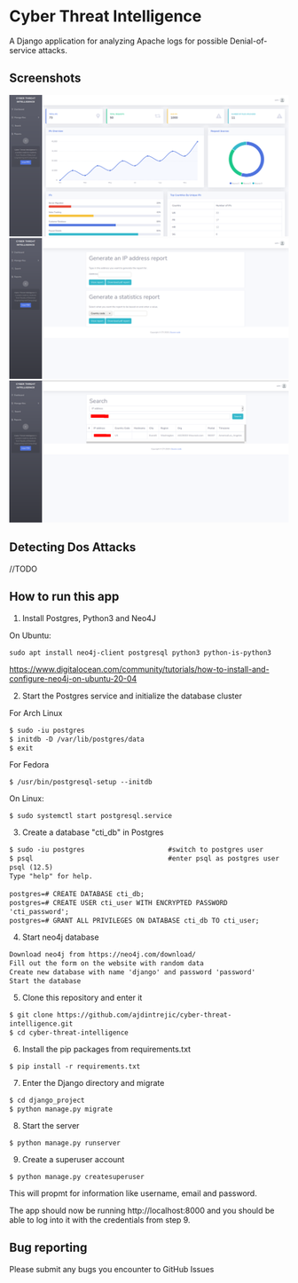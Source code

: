 # Cyber Threat Intelligence

A Django application for analyzing Apache logs for possible Denial-of-service attacks.

## Screenshots
![screenshot_1](screenshots/screenshot_1.png)
![screenshot_2](screenshots/screenshot_2.png)
![screenshot_3](screenshots/screenshot_3.png)


## Detecting Dos Attacks

//TODO

## How to run this app

1. Install Postgres, Python3 and Neo4J

On Ubuntu:

```
sudo apt install neo4j-client postgresql python3 python-is-python3
```

https://www.digitalocean.com/community/tutorials/how-to-install-and-configure-neo4j-on-ubuntu-20-04

2. Start the Postgres service and initialize the database cluster

For Arch Linux

```
$ sudo -iu postgres
$ initdb -D /var/lib/postgres/data
$ exit
```

For Fedora

```
$ /usr/bin/postgresql-setup --initdb
```

On Linux:

```
$ sudo systemctl start postgresql.service
```

3. Create a database "cti_db" in Postgres

```
$ sudo -iu postgres                     #switch to postgres user
$ psql                                  #enter psql as postgres user
psql (12.5)
Type "help" for help.

postgres=# CREATE DATABASE cti_db;
postgres=# CREATE USER cti_user WITH ENCRYPTED PASSWORD 'cti_password';
postgres=# GRANT ALL PRIVILEGES ON DATABASE cti_db TO cti_user;
```

4. Start neo4j database

```
Download neo4j from https://neo4j.com/download/
Fill out the form on the website with random data
Create new database with name 'django' and password 'password'
Start the database
```

5. Clone this repository and enter it

```
$ git clone https://github.com/ajdintrejic/cyber-threat-intelligence.git
$ cd cyber-threat-intelligence
```

6. Install the pip packages from requirements.txt

```
$ pip install -r requirements.txt
```

7. Enter the Django directory and migrate

```
$ cd django_project
$ python manage.py migrate
```

8. Start the server

```
$ python manage.py runserver
```

9. Create a superuser account

```
$ python manage.py createsuperuser
```

This will propmt for information like username, email and password.

The app should now be running http://localhost:8000 and you should be able to log into it with the credentials from step 9.

## Bug reporting

Please submit any bugs you encounter to GitHub Issues
